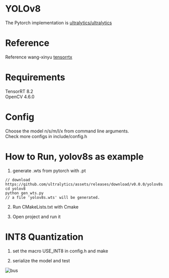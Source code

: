 
# YOLOv8
The Pytorch implementation is [ultralytics/ultralytics](https://github.com/ultralytics/ultralytics)

# Reference 
Reference wang-xinyu [tensorrtx](https://github.com/wang-xinyu/tensorrtx)

# Requirements
TensorRT 8.2\
OpenCV 4.6.0

# Config
Choose the model n/s/m/l/x from command line arguments.\
Check more configs in include/config.h

# How to Run, yolov8s as example
1. generate .wts from pytorch with .pt
```
// download https://github.com/ultralytics/assets/releases/download/v0.0.0/yolov8s.pt
cd yolov8
python gen_wts.py
// a file 'yolov8s.wts' will be generated.
```
2. Run CMakeLists.txt with Cmake

3. Open project and run it

# INT8 Quantization
1. set the macro USE_INT8 in config.h and make

2. serialize the model and test

![bus](https://github.com/tianqiang1223/yolov8_tensorrt/blob/main/images/bus.jpg)
